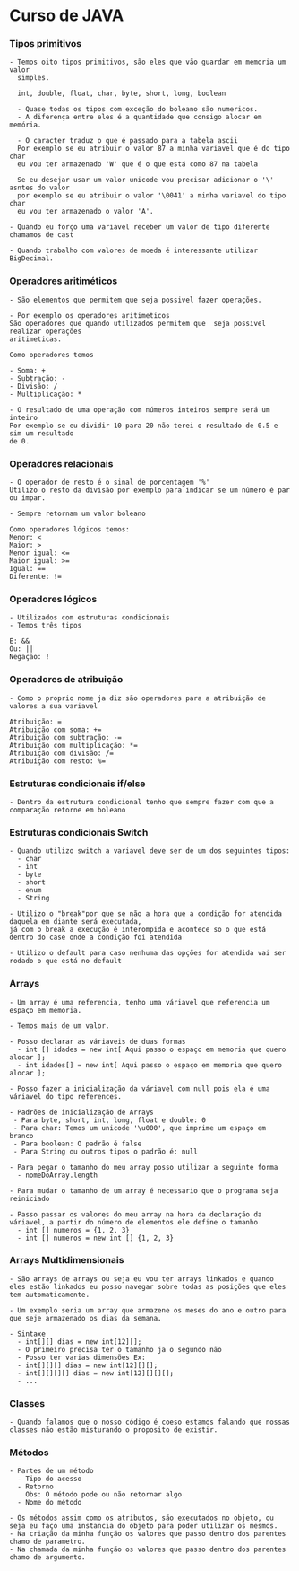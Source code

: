 # Curso de JAVA

   ### Tipos primitivos
    
    - Temos oito tipos primitivos, são eles que vão guardar em memoria um valor 
      simples.
      
      int, double, float, char, byte, short, long, boolean
       
      - Quase todas os tipos com exceção do boleano são numericos.
      - A diferença entre eles é a quantidade que consigo alocar em memória.
        
      - O caracter traduz o que é passado para a tabela ascii
      Por exemplo se eu atribuir o valor 87 a minha variavel que é do tipo char
      eu vou ter armazenado 'W' que é o que está como 87 na tabela
      
      Se eu desejar usar um valor unicode vou precisar adicionar o '\' asntes do valor
      por exemplo se eu atribuir o valor '\0041' a minha variavel do tipo char
      eu vou ter armazenado o valor 'A'.
      
    - Quando eu forço uma variavel receber um valor de tipo diferente chamamos de cast

    - Quando trabalho com valores de moeda é interessante utilizar BigDecimal.

   ### Operadores aritiméticos
   
    - São elementos que permitem que seja possivel fazer operações.
    
    - Por exemplo os operadores aritimeticos
    São operadores que quando utilizados permitem que  seja possivel realizar operações 
    aritimeticas.
    
    Como operadores temos
    
    - Soma: + 
    - Subtração: - 
    - Divisão: / 
    - Multiplicação: *
    
    - O resultado de uma operação com números inteiros sempre será um inteiro
    Por exemplo se eu dividir 10 para 20 não terei o resultado de 0.5 e sim um resultado
    de 0.
     
   ### Operadores relacionais
   
    - O operador de resto é o sinal de porcentagem '%'
    Utilizo o resto da divisão por exemplo para indicar se um número é par ou impar.
    
    - Sempre retornam um valor boleano
    
    Como operadores lógicos temos:
    Menor: <
    Maior: >
    Menor igual: <=
    Maior igual: >=
    Igual: == 
    Diferente: !=

   ### Operadores lógicos
   
    - Utilizados com estruturas condicionais
    - Temos três tipos
    
    E: &&
    Ou: ||
    Negação: !
    
   ### Operadores de atribuição

    - Como o proprio nome ja diz são operadores para a atribuição de valores a sua variavel

    Atribuição: =
    Atribuição com soma: +=
    Atribuição com subtração: -=
    Atribuição com multiplicação: *=
    Atribuição com divisão: /=
    Atribuição com resto: %=
   
   ### Estruturas condicionais if/else

    - Dentro da estrutura condicional tenho que sempre fazer com que a comparação retorne em boleano

   ### Estruturas condicionais Switch

    - Quando utilizo switch a variavel deve ser de um dos seguintes tipos:
      - char
      - int
      - byte
      - short
      - enum
      - String
    
    - Utilizo o "break"por que se não a hora que a condição for atendida daquela em diante será executada,
    já com o break a execução é interompida e acontece so o que está dentro do case onde a condição foi atendida

    - Utilizo o default para caso nenhuma das opções for atendida vai ser rodado o que está no default

   ### Arrays
    
    - Um array é uma referencia, tenho uma váriavel que referencia um espaço em memoria.

    - Temos mais de um valor.

    - Posso declarar as váriaveis de duas formas
      - int [] idades = new int[ Aqui passo o espaço em memoria que quero alocar ];
      - int idades[] = new int[ Aqui passo o espaço em memoria que quero alocar ];

    - Posso fazer a inicialização da váriavel com null pois ela é uma váriavel do tipo references.

    - Padrões de inicialização de Arrays
     - Para byte, short, int, long, float e double: 0
     - Para char: Temos um unicode '\u000', que imprime um espaço em branco
     - Para boolean: O padrão é false
     - Para String ou outros tipos o padrão é: null

    - Para pegar o tamanho do meu array posso utilizar a seguinte forma
      - nomeDoArray.length

    - Para mudar o tamanho de um array é necessario que o programa seja reiniciado

    - Passo passar os valores do meu array na hora da declaração da váriavel, a partir do número de elementos ele define o tamanho
      - int [] numeros = {1, 2, 3}
      - int [] numeros = new int [] {1, 2, 3}

   ### Arrays Multidimensionais

    - São arrays de arrays ou seja eu vou ter arrays linkados e quando eles estão linkados eu posso navegar sobre todas as posições que eles
    tem automaticamente. 

    - Um exemplo seria um array que armazene os meses do ano e outro para que seje armazenado os dias da semana.

    - Sintaxe
      - int[][] dias = new int[12][];
      - O primeiro precisa ter o tamanho ja o segundo não
      - Posso ter varias dimensões Ex:
      - int[][][] dias = new int[12][][];
      - int[][][][] dias = new int[12][][][];
      - ... 

   ### Classes

    - Quando falamos que o nosso código é coeso estamos falando que nossas classes não estão misturando o proposito de existir.
  
   ### Métodos

    - Partes de um método
      - Tipo do acesso
      - Retorno 
        Obs: O método pode ou não retornar algo
      - Nome do método

    - Os métodos assim como os atributos, são executados no objeto, ou seja eu faço uma instancia do objeto para poder utilizar os mesmos.
    - Na criação da minha função os valores que passo dentro dos parentes chamo de parametro.
    - Na chamada da minha função os valores que passo dentro dos parentes chamo de argumento.

      